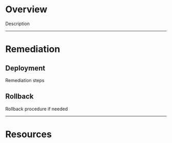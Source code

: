 # Overview

Description

---
# Remediation

## Deployment

Remediation steps

## Rollback

Rollback procedure if needed

---

# Resources
